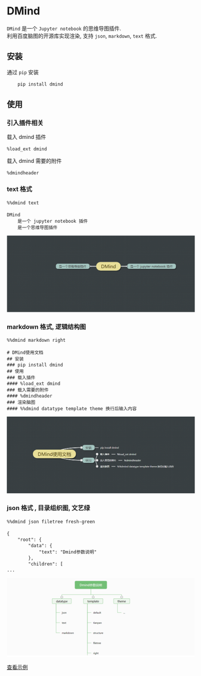 
# DMind

`DMind` 是一个 `Jupyter notebook` 的思维导图插件.    
利用百度脑图的开源库实现渲染, 支持 `json`, `markdown`, `text` 格式.


## 安装
通过 `pip` 安装
```bash
    pip install dmind
```

## 使用
### 引入插件相关
载入 dmind 插件
```
%load_ext dmind
```
载入 dmind 需要的附件
```
%dmindheader
```

### text 格式
```
%%dmind text

DMind
    是一个 jupyter notebook 插件
    是一个思维导图插件
```
![text 格式](./images/1.png)


### markdown 格式, 逻辑结构图
```
%%dmind markdown right

# DMind使用文档
## 安装
### pip install dmind
## 使用
### 载入插件
#### %load_ext dmind
### 载入需要的附件
#### %dmindheader
### 渲染脑图
#### %%dmind datatype template theme 换行后输入内容
```
![markdown 格式, 逻辑结构图](./images/2.png)

### json 格式 , 目录组织图, 文艺绿
```
%%dmind json filetree fresh-green

{
    "root": {
        "data": {
            "text": "Dmind参数说明"
        },
        "children": [
...
```
![json 格式 , 目录组织图, 文艺绿](./images/3.png)



[查看示例](./example/example.ipynb)
